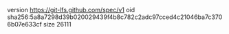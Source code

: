version https://git-lfs.github.com/spec/v1
oid sha256:5a8a7298d39b020029439f4b8c782c2adc97cced4c21046ba7c3706b07e633cf
size 26111
